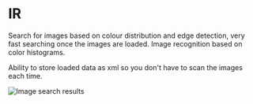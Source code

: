 # IR

Search for images based on colour distribution and edge detection, very fast searching once the images are loaded. Image recognition based on color histograms.

Ability to store loaded data as xml so you don't have to scan the images each time.

![Image search results](https://github.com/cookeybear/IR/blob/master/Screenshot.PNG)